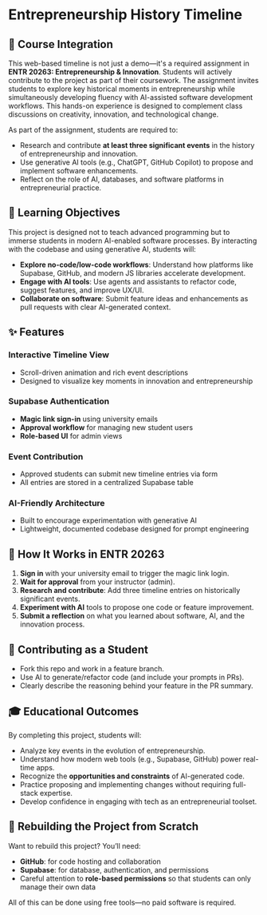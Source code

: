 # Entrepreneurship History Timeline

## 🔔 Course Integration

This web-based timeline is not just a demo—it's a required assignment in **ENTR 20263: Entrepreneurship & Innovation**. Students will actively contribute to the project as part of their coursework. The assignment invites students to explore key historical moments in entrepreneurship while simultaneously developing fluency with AI-assisted software development workflows. This hands-on experience is designed to complement class discussions on creativity, innovation, and technological change.

As part of the assignment, students are required to:

* Research and contribute **at least three significant events** in the history of entrepreneurship and innovation.
* Use generative AI tools (e.g., ChatGPT, GitHub Copilot) to propose and implement software enhancements.
* Reflect on the role of AI, databases, and software platforms in entrepreneurial practice.

## 🧠 Learning Objectives

This project is designed not to teach advanced programming but to immerse students in modern AI-enabled software processes. By interacting with the codebase and using generative AI, students will:

* **Explore no-code/low-code workflows**: Understand how platforms like Supabase, GitHub, and modern JS libraries accelerate development.
* **Engage with AI tools**: Use agents and assistants to refactor code, suggest features, and improve UX/UI.
* **Collaborate on software**: Submit feature ideas and enhancements as pull requests with clear AI-generated context.

## ✨ Features

### Interactive Timeline View

* Scroll-driven animation and rich event descriptions
* Designed to visualize key moments in innovation and entrepreneurship

### Supabase Authentication

* **Magic link sign-in** using university emails
* **Approval workflow** for managing new student users
* **Role-based UI** for admin views

### Event Contribution

* Approved students can submit new timeline entries via form
* All entries are stored in a centralized Supabase table

### AI-Friendly Architecture

* Built to encourage experimentation with generative AI
* Lightweight, documented codebase designed for prompt engineering

## 🧪 How It Works in ENTR 20263

1. **Sign in** with your university email to trigger the magic link login.
2. **Wait for approval** from your instructor (admin).
3. **Research and contribute**: Add three timeline entries on historically significant events.
4. **Experiment with AI** tools to propose one code or feature improvement.
5. **Submit a reflection** on what you learned about software, AI, and the innovation process.

## 🔧 Contributing as a Student

* Fork this repo and work in a feature branch.
* Use AI to generate/refactor code (and include your prompts in PRs).
* Clearly describe the reasoning behind your feature in the PR summary.

## 🎓 Educational Outcomes

By completing this project, students will:

* Analyze key events in the evolution of entrepreneurship.
* Understand how modern web tools (e.g., Supabase, GitHub) power real-time apps.
* Recognize the **opportunities and constraints** of AI-generated code.
* Practice proposing and implementing changes without requiring full-stack expertise.
* Develop confidence in engaging with tech as an entrepreneurial toolset.

## 🔁 Rebuilding the Project from Scratch

Want to rebuild this project? You’ll need:

* **GitHub**: for code hosting and collaboration
* **Supabase**: for database, authentication, and permissions
* Careful attention to **role-based permissions** so that students can only manage their own data

All of this can be done using free tools—no paid software is required.
